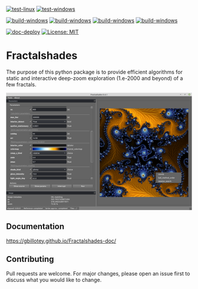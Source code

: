 [![test-linux](https://github.com/GBillotey/Fractalshades/actions/workflows/test-linux.yml/badge.svg)](https://github.com/GBillotey/Fractalshades/actions/workflows/test-linux.yml)
[![test-windows](https://github.com/GBillotey/Fractalshades/actions/workflows/test-windows.yml/badge.svg)](https://github.com/GBillotey/Fractalshades/actions/workflows/test-windows.yml)

[![build-windows](https://github.com/GBillotey/Fractalshades/actions/workflows/build-windows_39.yml/badge.svg)](https://github.com/GBillotey/Fractalshades/actions/workflows/build-windows_39.yml)
[![build-windows](https://github.com/GBillotey/Fractalshades/actions/workflows/build-windows_310.yml/badge.svg)](https://github.com/GBillotey/Fractalshades/actions/workflows/build-windows_310.yml)
[![build-windows](https://github.com/GBillotey/Fractalshades/actions/workflows/build-windows_311.yml/badge.svg)](https://github.com/GBillotey/Fractalshades/actions/workflows/build-windows_311.yml)
[![build-windows](https://github.com/GBillotey/Fractalshades/actions/workflows/build-windows_312.yml/badge.svg)](https://github.com/GBillotey/Fractalshades/actions/workflows/build-windows_312.yml)

[![doc-deploy](https://github.com/GBillotey/Fractalshades/actions/workflows/doc-deploy.yml/badge.svg)](https://github.com/GBillotey/Fractalshades/actions/workflows/doc-deploy.yml)
[![License: MIT](https://img.shields.io/badge/License-MIT-yellow.svg)](https://opensource.org/licenses/MIT)

# Fractalshades
The purpose of this python package is to provide efficient algorithms for static and interactive deep-zoom exploration (1.e-2000 and beyond) of a few fractals.

![Graphical user interface developped with PyQt6](https://github.com/GBillotey/Fractalshades/blob/master/docs/_static/Screenshot_from_2022-02-04.png)

## Documentation
https://gbillotey.github.io/Fractalshades-doc/

## Contributing
Pull requests are welcome. For major changes, please open an issue first to discuss what you would like to change.

